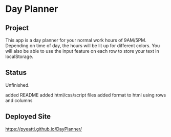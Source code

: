 # Day Planner

## Project

This app is a day planner for your normal work hours of 9AM/5PM. Depending on time of day, the hours will be lit up for different colors. You will also be able to use the input feature on each row to store your text in localStorage.

## Status

Unfinished.

added README
added html/css/script files
added format to html using rows and columns

## Deployed Site

https://pyeatti.github.io/DayPlanner/
